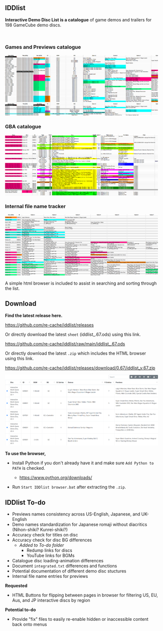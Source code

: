 ## IDDlist
**Interactive Demo Disc List is a catalogue** of game demos and trailers for 198 GameCube demo discs.

&nbsp;

### Games and Previews catalogue
![iddlist screenshot](assets/iddlist.png)

### GBA catalogue
![iddlist screenshot](assets/iddlist_gba.png)

### Internal file name tracker 
![iddlist screenshot](assets/iddlist_tgc.png)

A simple html browser is included to assist in searching and sorting through the list.

## Download

**Find the latest release here.**

https://github.com/re-cache/iddlist/releases

Or directly download the latest `sheet` (iddlist_.67.ods) using this link.

https://github.com/re-cache/iddlist/raw/main/iddlist_.67.ods

Or directly download the latest `.zip` which includes the HTML browser using this link.

https://github.com/re-cache/iddlist/releases/download/0.67/iddlist_v.67.zip

![iddlist screenshot](assets/idd_browser.png)

**To use the browser,**

* Install Python if you don't already have it and make sure `Add Python to PATH` is checked.

  * https://www.python.org/downloads/

* Run `Start IDDlist browser.bat` after extracting the `.zip`.


## IDDlist To-do

* Previews names consistency across US-English, Japanese, and UK-English
* Demo names standardization for Japanese romaji without diacritics (Nihon-shiki? Kunrei-shiki?)
* Accuracy check for titles on disc
* Accuracy check for disc BG differences
  * *Added to To-do folder*
    * Redump links for discs
    * YouTube links for BGMs
* Catalogue disc loading-animation differences
* Document `integrated.txt` differences and functions
* Potential documentation of different demo disc stuctures
* Internal file name entries for previews

**Requested**
* HTML Buttons for flipping between pages in browser for filtering US, EU, Aus, and JP interactive discs by region
 
**Potential to-do**
* Provide "fix" files to easily re-enable hidden or inaccessible content back onto menus
